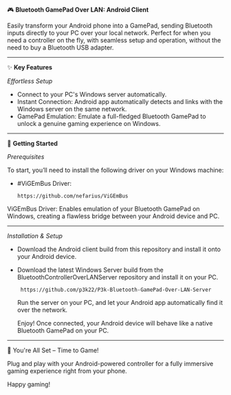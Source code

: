﻿🎮 **Bluetooth GamePad Over LAN: Android Client**

Easily transform your Android phone into a GamePad, sending Bluetooth inputs directly to your PC over your local network. Perfect for when you need a controller on the fly, with seamless setup and operation, without the need to buy a Bluetooth USB adapter.

---

✨ **Key Features**

*Effortless Setup* 
   
-
   Connect to your PC's Windows server automatically.
-
   Instant Connection: Android app automatically detects and links with the Windows server on the same network.
-  
   GamePad Emulation: Emulate a full-fledged Bluetooth GamePad to unlock a genuine gaming experience on Windows.

--- 

🚀 **Getting Started**

*Prerequisites*

To start, you’ll need to install the following driver on your Windows machine:

-
   #ViGEmBus Driver:   
   
      https://github.com/nefarius/ViGEmBus

ViGEmBus Driver: Enables emulation of your Bluetooth GamePad on Windows, creating a flawless bridge between your Android device and PC.

---

*Installation & Setup*

- 
    Download the Android client build from this repository and install it onto your Android device.
-
    Download the latest Windows Server build from the BluetoothControllerOverLANServer repository and install it on your PC.

       
       https://github.com/p3k22/P3k-Bluetooth-GamePad-Over-LAN-Server
       
    Run the server on your PC, and let your Android app automatically find it over the network.
    
    Enjoy! Once connected, your Android device will behave like a native Bluetooth GamePad on your PC.

---

🎉 You're All Set – Time to Game!

Plug and play with your Android-powered controller for a fully immersive gaming experience right from your phone.

Happy gaming!

